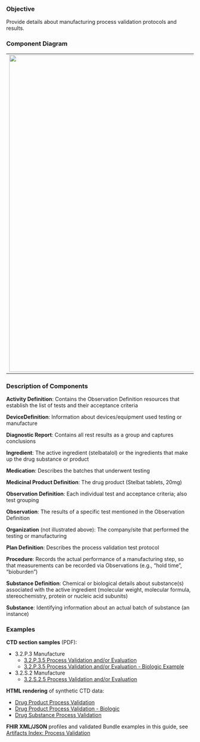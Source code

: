 ### Objective
Provide details about manufacturing process validation protocols and results.

### Component Diagram
<table>
<tr><td><img src="process_validation_FHIR_resources [2023-07-28 Rik].png" width="850"/></td></tr>
</table>

### Description of Components
**Activity Definition**: Contains the Observation Definition resources that establish the list of tests and their acceptance criteria

**DeviceDefinition**: Information about devices/equipment used testing or manufacture

**Diagnostic Report**: Contains all rest results as a group and captures conclusions

**Ingredient**: The active ingredient (stelbatalol) or the ingredients that make up the drug substance or product

**Medication**: Describes the batches that underwent testing

**Medicinal Product Definition**: The drug product (Stelbat tablets, 20mg)

**Observation Definition**: Each individual test and acceptance criteria; also test grouping

**Observation**: The results of a specific test mentioned in the Observation Definition

**Organization** (not illustrated above): The company/site that performed the testing or manufacturing

**Plan Definition**: Describes the process validation test protocol

**Procedure**: Records the actual performance of a manufacturing step, so that measurements can be recorded via Observations (e.g., “hold time”, “bioburden”)

**Substance Definition**: Chemical or biological details about substance(s) associated with the active ingredient (molecular weight, molecular formula, stereochemistry, protein or nucleic acid subunits)

**Substance**: Identifying information about an actual batch of substance (an instance)

### Examples
**CTD section samples** (PDF):
- 3.2.P.3 Manufacture
    - <a href="https://github.com/HL7/uv-dx-pq/raw/master/input/examples-pdf/3.2.P.3.5_Process_Validation.pdf ">3.2.P.3.5 Process Validation and/or Evaluation</a>
    - <a href="https://github.com/HL7/uv-dx-pq/raw/master/input/examples-pdf/3.2.P.3.5_Process_Validation_and-or_Evaluation_BIO.pdf ">3.2.P.3.5 Process Validation and/or Evaluation - Biologic Example</a>
- 3.2.S.2 Manufacture
    - <a href="https://github.com/HL7/uv-dx-pq/raw/master/input/examples-pdf/3.2.S.2.5_Process_Validation_and-or_Evaluation.pdf ">3.2.S.2.5 Process Validation and/or Evaluation</a>

**HTML rendering** of synthetic CTD data:
- <a href="process_valid_rend_p.html">Drug Product Process Validation</a>
- <a href="process_valid_rend_pb.html">Drug Product Process Validation - Biologic</a>
- <a href="process_valid_rend_s.html">Drug Substance Process Validation</a>

**FHIR XML/JSON** profiles and validated Bundle examples in this guide, see [Artifacts Index: Process Validation](artifacts.html#process-validation)